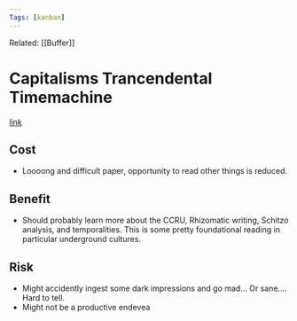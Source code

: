 ```yaml
---
Tags: [kanban]
---
```

Related: [[Buffer]]
# Capitalisms Trancendental Timemachine

[link](http://wrap.warwick.ac.uk/4520/1/WRAP_THESIS_Greenspan_2000.pdf)

## Cost 
- Loooong and difficult paper, opportunity to read other things is reduced.

## Benefit 
- Should probably learn more about the CCRU, Rhizomatic writing, Schitzo analysis, and temporalities. This is some pretty foundational reading in particular underground cultures. 

## Risk
- Might accidently ingest some dark impressions and go mad... Or sane.... Hard to tell.
- Might not be a productive endevea

